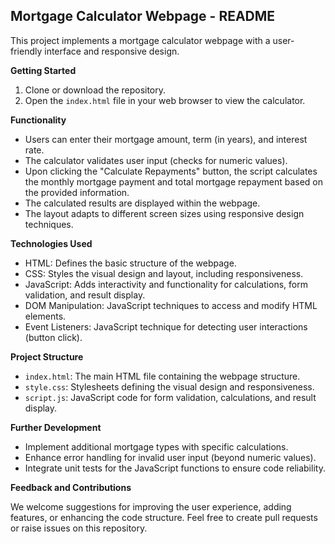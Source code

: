 ## Mortgage Calculator Webpage - README

This project implements a mortgage calculator webpage with a user-friendly interface and responsive design.

**Getting Started**

1. Clone or download the repository.
2. Open the `index.html` file in your web browser to view the calculator.

**Functionality**

* Users can enter their mortgage amount, term (in years), and interest rate.
* The calculator validates user input (checks for numeric values).
* Upon clicking the "Calculate Repayments" button, the script calculates the monthly mortgage payment and total mortgage repayment based on the provided information.
* The calculated results are displayed within the webpage.
* The layout adapts to different screen sizes using responsive design techniques.

**Technologies Used**

* HTML: Defines the basic structure of the webpage.
* CSS: Styles the visual design and layout, including responsiveness.
* JavaScript: Adds interactivity and functionality for calculations, form validation, and result display.
* DOM Manipulation: JavaScript techniques to access and modify HTML elements.
* Event Listeners: JavaScript technique for detecting user interactions (button click).

**Project Structure**

* `index.html`: The main HTML file containing the webpage structure.
* `style.css`: Stylesheets defining the visual design and responsiveness.
* `script.js`: JavaScript code for form validation, calculations, and result display.

**Further Development**

* Implement additional mortgage types with specific calculations.
* Enhance error handling for invalid user input (beyond numeric values).
* Integrate unit tests for the JavaScript functions to ensure code reliability.

**Feedback and Contributions**

We welcome suggestions for improving the user experience, adding features, or enhancing the code structure. Feel free to create pull requests or raise issues on this repository.
